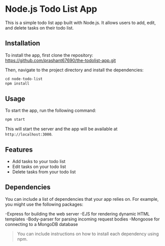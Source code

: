 # Node.js Todo List App
This is a simple todo list app built with Node.js. It allows users to add, edit, and delete tasks on their todo list.
## Installation

To install the app, first clone the repository:
https://github.com/prashant67690/the-todolist-app.git

Then, navigate to the project directory and install the dependencies:
```javascript
cd node-todo-list
npm install
```

## Usage

To start the app, run the following command:

```javascript 
npm start
```
This will start the server and the app will be available at `http://localhost:3000`.

## Features

- Add tasks to your todo list
- Edit tasks on your todo list
- Delete tasks from your todo list

## Dependencies
You can include a list of dependencies that your app relies on. For example, you might use the following packages:

-Express for building the web server
-EJS for rendering dynamic HTML templates
-Body-parser for parsing incoming request bodies
-Mongoose for connecting to a MongoDB database
>You can include instructions on how to install each dependency using npm.
